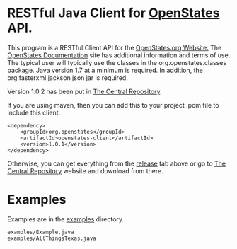 RESTful Java Client for <a href="http://openstates.org">OpenStates</a> API.
=========
This program is a RESTful Client API for the <a href="http://openstates.org">OpenStates.org Website.</a>
The <a href="http://sunlightlabs.github.io/openstates-api/">OpenStates Documentation</a> site has 
additional information and terms of use.
The typical user will typically use the classes in the org.openstates.classes package.
Java version 1.7 at a minimum is required. In addition, the org.fasterxml.jackson json jar is required.

Version 1.0.2 has been put in <a href="http://search.maven.org/#browse">The Central Repository</a>.

If you are using maven, then you can add this to your project .pom file to include this client:

    <dependency>
        <groupId>org.openstates</groupId>
        <artifactId>openstates-client</artifactId>
        <version>1.0.1</version>
    </dependency>

Otherwise, you can get everything from the <a href="https://github.com/karlnicholas/openstates-client/releases">release</a> tab above or go to <a href="http://search.maven.org/#browse">The Central Repository</a> website and download from there.

Examples
========
Examples are in the <a href="https://github.com/karlnicholas/openstates-client/tree/master/src/main/java/examples">examples</a> directory.

    examples/Example.java
    examples/AllThingsTexas.java

